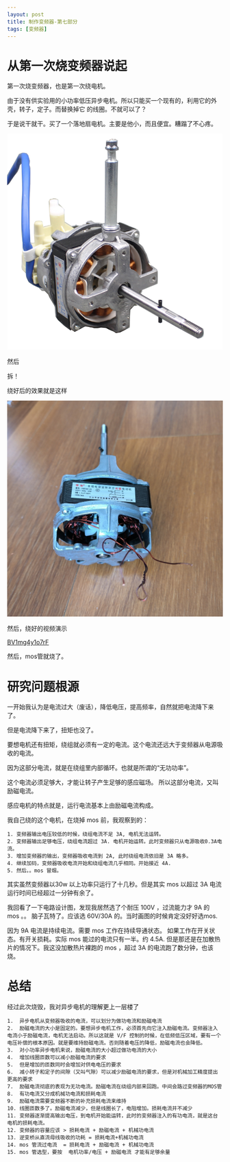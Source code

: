 ```yaml
---
layout: post
title: 制作变频器-第七部分
tags: [变频器]
---
```


# 从第一次烧变频器说起

第一次烧变频器，也是第一次绕电机。

由于没有供实验用的小功率低压异步电机。所以只能买一个现有的，利用它的外壳，转子，定子。而替换掉它
的线圈。不就可以了？

于是说干就干。买了一个落地扇电机。主要是他小，而且便宜。糟蹋了不心疼。

![电风扇电机](/images/1pharse-motor.jpg)


然后

拆！


绕好后的效果就是这样

![绕好的效果](/images/my_motor.jpg)


然后，绕好的视频演示

[BV1mg4y1o7rF](https://www.bilibili.com/video/BV1mg4y1o7rF/)

然后，mos管就烧了。

# 研究问题根源

一开始我认为是电流过大（废话），降低电压，提高频率，自然就把电流降下来了。

但是电流降下来了，扭矩也没了。

要想电机还有扭矩，绕组就必须有一定的电流。这个电流还远大于变频器从电源吸收的电流。

因为这部分电流，就是在绕组里内部循环。也就是所谓的“无功功率”。

这个电流必须足够大，才能让转子产生足够的感应磁场。
所以这部分电流，又叫 励磁电流。

感应电机的特点就是，运行电流基本上由励磁电流构成。

我自己绕的这个电机，在烧掉 mos 前，我观察到的：

    1. 变频器输出电压较低的时候，绕组电流不足 3A, 电机无法运转。
    2. 变频器输出足够电压，绕组电流超过 3A. 电机开始运转。此时变频器只从电源吸收0.3A电流。
    3. 增加变频器的输出，变频器吸收电流到 2A, 此时绕组电流依旧是 3A 略多。
    4. 继续加码，变频器吸收电流开始和绕组电流几乎相同。开始接近 4A.
    5. 然后。。mos 冒烟。

其实虽然变频器以30w 以上功率只运行了十几秒。但是其实 mos 以超过 3A 电流运行时间已经超过一分钟有余了。

我回看了一下电路设计图，发现我居然选了个耐压 100V ，过流能力才 9A 的 mos 。。 脑子瓦特了。应该选 60V/30A 的。当时画图的时候肯定没好好选mos.

因为 9A 电流是持续电流。需要 mos 工作在持续导通状态。 如果工作在开关状态。有开关损耗。实际 mos 能过的电流只有一半。约 4.5A. 但是那还是在加散热片的情况下。我这没加散热片裸跑的 mos ，超过 3A 的电流跑了数分钟，也该烧。

# 总结

经过此次烧毁，我对异步电机的理解更上一层楼了

    1.  异步电机从变频器吸收的电流，可以划分为做功电流和励磁电流
    2.  励磁电流的大小是固定的。要想异步电机工作，必须首先向它注入励磁电流。变频器注入电流小于励磁电流，电机无法启动。所以这就是 V/F 控制的时候，在低频低压区域，要有一个电压补偿的根本原因。就是要维持励磁电流。否则随着电压的降低，励磁电流也会降低。
    3.  对小功率异步电机来说，励磁电流的大小超过做功电流的大小
    4.  增加线圈匝数可以减小励磁电流的要求
    5.  但是增加的匝数同时会增加对供电电压的要求
    6.  减小转子和定子的间隙（又叫气隙）可以减少励磁电流的要求，但是对机械加工精度提出更高的要求
    7.  励磁电流彻底的表现为无功电流。励磁电流在绕组内部来回跑。中间会路过变频器的MOS管
    8.  有功电流又分成机械功电流和损耗电流
    9.  励磁电流需要变频器不断的补充损耗电流来维持
    10. 线圈匝数多了。励磁电流减少，但是线圈长了，电阻增加。损耗电流并不减少
    11. 变频器逐渐提高输出电压，到电机开始能运转，此时的变频器注入的有功电流，就是这台电机的损耗电流。
    12. 变频器的容量应该 > 损耗电流 + 励磁电流 + 机械功电流
    13. 逆变桥从直流母线吸收的功耗 = 损耗电流+机械功电流
    14. mos 管流过电流  = 损耗电流 + 励磁电流 + 机械功电流
    15. mos 管选型，要按  电机功率/电压 + 励磁电流 才能有足够余量
